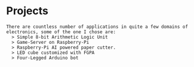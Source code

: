 # Projects
    There are countless number of applications in quite a few domains of electronics, some of the one I chose are:
      > Simple 8-bit Arithmetic Logic Unit
      > Game-Server on Raspberry-Pi
      > Raspberry-Pi AI powered paper cutter.
      > LED cube customized with FGPA
      > Four-Legged Arduino bot
        
